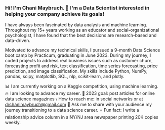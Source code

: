 ### Hi! I'm Chani Maybruch. :wave: I'm a Data Scientist interested in helping your company achieve its goals!

I have always been fascinated by data analysis and machine learning. Throughout my 15+ years working as an educator and social-organizational psychologist, I have found that the best decisions are research-based and data-driven. 

Motivated to advance my technical skills, I pursued a 9-month Data Science boot camp by Practicum, graduating in June 2023. During my journey, I coded projects to address real business issues such as customer churn, forecasting profit and risk, text classification, time series forecasting, price prediction, and image classification. My skills include Python, NumPy, pandas, scipy, matplotlib, SQL, nlp, scikit-learn, and plotly.


 :bar_chart: I am currently working on a Kaggle competition, using machine learning.
 :fire: I am looking to advance my career.
 :star2: 2023 goal: post articles for online data science magazines
 :telephone_receiver: How to reach me: in social networks or at drchanimaybruch@gmail.com
 :speech_balloon: Ask me to share with your audience my journey transitioning to a data science career.
 :star: Fun fact: I write a relationship advice column in a NY/NJ area newspaper printing 20K copies weekly.


